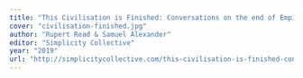 ```yaml
---
title: "This Civilisation is Finished: Conversations on the end of Empire - and what lies beyond"
cover: "civilisation-finished.jpg"
author: "Rupert Read & Samuel Alexander"
editor: "Simplicity Collective"
year: "2019"
url: "http://simplicitycollective.com/this-civilisation-is-finished-conversations-on-the-end-of-empire-and-what-lies-beyond"
---
```

